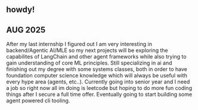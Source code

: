 ## howdy!

## AUG 2025
After my last internship I figured out I am very interesting in backend/Agentic AI/MLE so my next projects will be exploring the capabilites of LangChain and other agent frameworks while also trying to gain understanding of core ML principles. Still specializing in ai and finishing out my degree with some systems classes, both in order to have foundation computer science knowledge which will always be useful with every hype area (agents, etc..). Currently going into senior year and I need a job so right now all im doing is leetcode but hoping to do more fun coding things after I secure a full time offer. Eventually going to start building some agent powered cli tooling.


<!--
**grgelsec/grgelsec** is a ✨ _special_ ✨ repository because its `README.md` (this file) appears on your GitHub profile.

Here are some ideas to get you started:

- 🔭 I’m currently working on ...
- 🌱 I’m currently learning ...
- 👯 I’m looking to collaborate on ...
- 🤔 I’m looking for help with ...
- 💬 Ask me about ...
- 📫 How to reach me: ...
- 😄 Pronouns: ...
- ⚡ Fun fact: ...
-->

